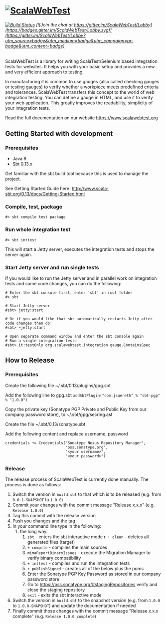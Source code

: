 # [![ScalaWebTest](https://www.scalawebtest.org/images/swt-logo-light.png)](http://www.scalawebtest.org)
###### [![Build Status](https://travis-ci.org/unic/ScalaWebTest.svg?branch=master)](https://travis-ci.org/unic/ScalaWebTest) [![Join the chat at https://gitter.im/ScalaWebTest/Lobby](https://badges.gitter.im/ScalaWebTest/Lobby.svg)](https://gitter.im/ScalaWebTest/Lobby?utm_source=badge&utm_medium=badge&utm_campaign=pr-badge&utm_content=badge)
ScalaWebTest is a library for writing ScalaTest/Selenium based integration tests for websites. It helps you with your basic setup and provides a new and very efficient approach to testing.

In manufacturing it is common to use gauges (also called checking gauges or testing gauges) to verify whether a workpiece meets predefined criteria and tolerances. ScalaWebTest transfers this concept to the world of web integration testing. You can define a gauge in HTML, and use it to verify your web application. This greatly improves the readability, simplicity of your integration tests.

Read the full documentation on our website https://www.scalawebtest.org

## Getting Started with development

### Prerequisites

* Java 8
* Sbt 0.13.x

Get familiar with the sbt build tool because this is used to manage the project.

See Getting Started Guide here: http://www.scala-sbt.org/0.13/docs/Getting-Started.html

### Compile, test, package

```
#> sbt compile test package
```

### Run whole integration test

```
#> sbt inttest
```

This will start a Jetty server, executes the integration tests and stops the server again.

### Start Jetty server and run single tests

If you would like to run the Jetty server and in parallel work on integration tests and some code changes,
you can do the following:

```
# Enter the sbt console first, enter 'sbt' in root folder
#> sbt

# Start Jetty server
#sbt> jetty:start

# Or if you would like that sbt automatically restarts Jetty after code changes then do:
#sbt> ~jetty:start

# Open separate command window and enter the sbt console again 
# Run a single integration tests
#sbt> it:testOnly org.scalawebtest.integration.gauge.ContainsSpec

```

## How to Release

### Prerequisites
Create the following file ~/.sbt/0.13/plugins/gpg.sbt

Add the following line to gpg.sbt
`addSbtPlugin("com.jsuereth" % "sbt-pgp" % "1.0.0")`

Copy the private key (Sonatype PGP Private and Public Key from our company password store), to ~/.sbt/gpg/secring.ast

Create the file  ~/.sbt/0.13/sonatype.sbt

Add the following content and replace username, password
```
credentials += Credentials("Sonatype Nexus Repository Manager",
                           "oss.sonatype.org",
                           "<your username>",
                           "<your password>")
```

### Release
The release process of ScalaWebTest is currently done manually. The process is done as follows:

1. Switch the version in `build.sbt` to that which is to be released (e.g. from `0.0.1-SNAPSHOT` to `1.0.0`)
1. Commit your changes with the commit message "Release x.x.x" (e.g. `Release 1.0.0`)
1. Tag this commit with the release version
1. Push you changes and the tag
1. In your command line type in the following:
	1. the long way:
		1. `sbt` - enters the sbt interactive mode
		r. `+ clean` - deletes all generated files (target)
		1. `+ compile` - compiles the main sources
		1. `mimaReportBinaryIssues` - execute the Migration Manager to verify binary compatibility
		1. `+ inttest` - compiles and run the integration tests
		1. `+ publishSigned` - creates all of the below plus the poms
		1. Enter the Sonatype PGP Key Password as stored in our company password store
		1. Go to https://oss.sonatype.org/#stagingRepositories verify and close the staging repository
		1. `exit` - exits the sbt interactive mode
1. Switch the version in `build.sbt` to the snapshot version (e.g. from `1.0.0` to `1.0.0-SNAPSHOT`) and update the documentation if needed
1. Finally commit those changes with the commit message "Release x.x.x complete" (e.g. `Release 1.0.0 complete`)
